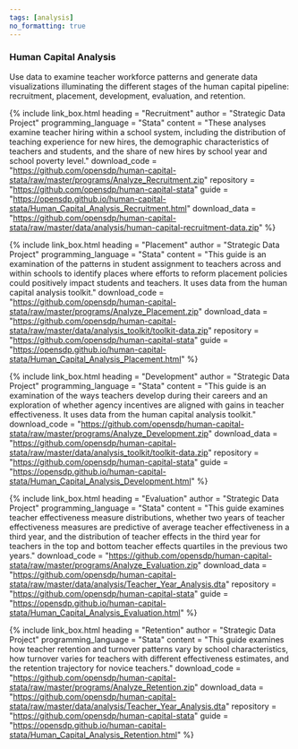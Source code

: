 ```yaml
---
tags: [analysis]
no_formatting: true
---
```


### Human Capital Analysis
Use data to examine teacher workforce patterns and generate data visualizations illuminating the different stages of the human capital pipeline: recruitment, placement, development, evaluation, and retention.

{% include link_box.html
  heading = "Recruitment"
  author = "Strategic Data Project"
  programming_language = "Stata"
  content = "These analyses examine teacher hiring within a school system, including the distribution of teaching experience for new hires, the demographic characteristics of teachers and students, and the share of new hires by school year and school poverty level."
  download_code = "https://github.com/opensdp/human-capital-stata/raw/master/programs/Analyze_Recruitment.zip"
  repository = "https://github.com/opensdp/human-capital-stata"
  guide = "https://opensdp.github.io/human-capital-stata/Human_Capital_Analysis_Recruitment.html"
  download_data = "https://github.com/opensdp/human-capital-stata/raw/master/data/analysis/human-capital-recruitment-data.zip"
  %}

{% include link_box.html
  heading = "Placement"
  author = "Strategic Data Project"
  programming_language = "Stata"
  content = "This guide is an examination of the patterns in student assignment to teachers across and within schools to identify places where efforts to reform placement policies could positively impact students and teachers. It uses data from the human capital analysis toolkit."
  download_code = "https://github.com/opensdp/human-capital-stata/raw/master/programs/Analyze_Placement.zip"
  download_data = "https://github.com/opensdp/human-capital-stata/raw/master/data/analysis_toolkit/toolkit-data.zip"
  repository = "https://github.com/opensdp/human-capital-stata"
  guide = "https://opensdp.github.io/human-capital-stata/Human_Capital_Analysis_Placement.html"
  %}

{% include link_box.html
  heading = "Development"
  author = "Strategic Data Project"
  programming_language = "Stata"
  content = "This guide is an examination of the ways teachers develop during their careers and an exploration of whether agency incentives are aligned with gains in teacher effectiveness. It uses data from the human capital analysis toolkit."
  download_code = "https://github.com/opensdp/human-capital-stata/raw/master/programs/Analyze_Development.zip"
  download_data = "https://github.com/opensdp/human-capital-stata/raw/master/data/analysis_toolkit/toolkit-data.zip"
  repository = "https://github.com/opensdp/human-capital-stata"
  guide = "https://opensdp.github.io/human-capital-stata/Human_Capital_Analysis_Development.html"
  %}
  
{% include link_box.html
  heading = "Evaluation"
  author = "Strategic Data Project"
  programming_language = "Stata"
  content = "This guide examines teacher effectiveness measure distributions, whether two years of teacher effectiveness measures are predictive of average teacher effectiveness in a third year, and the distribution of teacher effects in the third year for teachers in the top and bottom teacher effects quartiles in the previous two years."
  download_code = "https://github.com/opensdp/human-capital-stata/raw/master/programs/Analyze_Evaluation.zip"
  download_data = "https://github.com/opensdp/human-capital-stata/raw/master/data/analysis/Teacher_Year_Analysis.dta"
  repository = "https://github.com/opensdp/human-capital-stata"
  guide = "https://opensdp.github.io/human-capital-stata/Human_Capital_Analysis_Evaluation.html"
  %}

{% include link_box.html
  heading = "Retention"
  author = "Strategic Data Project"
  programming_language = "Stata"
  content = "This guide examines how teacher retention and turnover patterns vary by school characteristics, how turnover varies for teachers with different effectiveness estimates, and the retention trajectory for novice teachers."
  download_code = "https://github.com/opensdp/human-capital-stata/raw/master/programs/Analyze_Retention.zip"
  download_data = "https://github.com/opensdp/human-capital-stata/raw/master/data/analysis/Teacher_Year_Analysis.dta"
  repository = "https://github.com/opensdp/human-capital-stata"
  guide = "https://opensdp.github.io/human-capital-stata/Human_Capital_Analysis_Retention.html"
  %}


